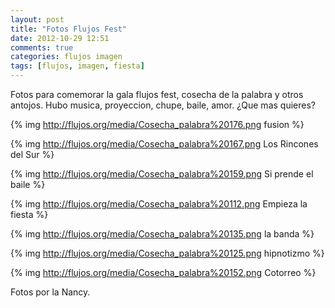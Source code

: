 ```yaml
---
layout: post
title: "Fotos Flujos Fest"
date: 2012-10-29 12:51
comments: true
categories: flujos imagen
tags: [flujos, imagen, fiesta]
---
```


Fotos para comemorar la gala flujos fest, cosecha de la palabra y otros antojos. Hubo musica, proyeccion, chupe, baile, amor. ¿Que mas quieres?

{% img http://flujos.org/media/Cosecha_palabra%20176.png fusion %}

<!-- more -->

{% img http://flujos.org/media/Cosecha_palabra%20167.png Los Rincones del Sur %}

{% img http://flujos.org/media/Cosecha_palabra%20159.png Si prende el baile %}

{% img http://flujos.org/media/Cosecha_palabra%20112.png Empieza la fiesta %}

{% img http://flujos.org/media/Cosecha_palabra%20135.png la banda %}

{% img http://flujos.org/media/Cosecha_palabra%20125.png hipnotizmo %}

{% img http://flujos.org/media/Cosecha_palabra%20152.png Cotorreo %}

Fotos por la Nancy.
